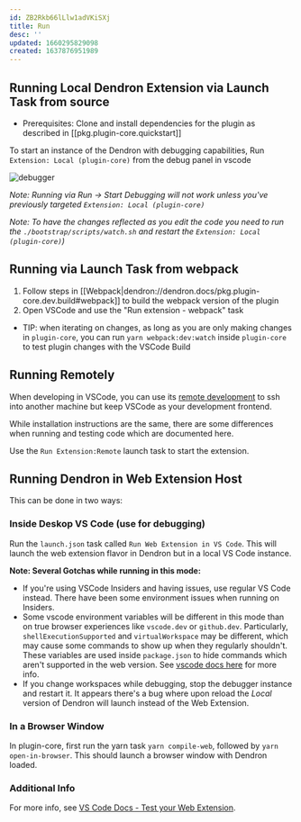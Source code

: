 ```yaml
---
id: ZB2Rkb66lLlw1adVKiSXj
title: Run
desc: ''
updated: 1660295829098
created: 1637876951989
---
```


## Running Local Dendron Extension via Launch Task from source
- Prerequisites: Clone and install dependencies for the plugin as described in [[pkg.plugin-core.quickstart]]

To start an instance of the Dendron with debugging capabilities, Run `Extension: Local (plugin-core)` from the debug panel in vscode

![debugger](/assets/images/start_debugger.gif)

_Note: Running via Run -> Start Debugging will not work unless you've previously targeted `Extension: Local (plugin-core)`_

_Note: To have the changes reflected as you edit the code you need to run the `./bootstrap/scripts/watch.sh` and restart the `Extension: Local (plugin-core)`)_

## Running via Launch Task from webpack
1. Follow steps in [[Webpack|dendron://dendron.docs/pkg.plugin-core.dev.build#webpack]] to build the webpack version of the plugin
2. Open VSCode and use the "Run extension - webpack" task

- TIP: when iterating on changes, as long as you are only making changes in `plugin-core`, you can run `yarn webpack:dev:watch` inside `plugin-core` to test plugin changes with the VSCode Build

## Running Remotely

When developing in VSCode, you can use its [remote development](https://code.visualstudio.com/docs/remote/ssh) to ssh into another machine but keep VSCode as your development frontend.

While installation instructions are the same, there are some differences when running and testing code which are documented here.

Use the `Run Extension:Remote` launch task to start the extension. 

## Running Dendron in Web Extension Host

This can be done in two ways:

### Inside Deskop VS Code (use for debugging)

Run the `launch.json` task called `Run Web Extension in VS Code`. This will launch the web extension flavor in Dendron but in a local VS Code instance.

**Note: Several Gotchas while running in this mode:**
- If you're using VSCode Insiders and having issues, use regular VS Code instead. There have been some environment issues when running on Insiders.
- Some vscode environment variables will be different in this mode than on true browser experiences like `vscode.dev` or `github.dev`.  Particularly, `shellExecutionSupported` and `virtualWorkspace` may be different, which may cause some commands to show up when they regularly shouldn't. These variables are used inside `package.json` to hide commands which aren't supported in the web version. See [vscode docs here](https://code.visualstudio.com/api/extension-guides/web-extensions#migrate-extension-with-code) for more info.
- If you change workspaces while debugging, stop the debugger instance and restart it. It appears there's a bug where upon reload the _Local_ version of Dendron will launch instead of the Web Extension.

### In a Browser Window

In plugin-core, first run the yarn task `yarn compile-web`, followed by `yarn open-in-browser`. This should launch a browser window with Dendron loaded.

### Additional Info

For more info, see [VS Code Docs - Test your Web Extension](https://code.visualstudio.com/api/extension-guides/web-extensions#test-your-web-extension).